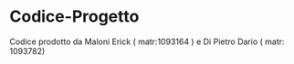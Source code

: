 # Codice-Progetto
Codice prodotto da Maloni Erick ( matr:1093164 ) e Di Pietro Dario ( matr: 1093782)
